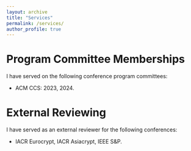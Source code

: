 ```yaml
---
layout: archive
title: "Services"
permalink: /services/
author_profile: true
---
```


# Program Committee Memberships
I have served on the following conference program committees:
- ACM CCS: 2023, 2024.

# External Reviewing
I have served as an external reviewer for the following conferences:
- IACR Eurocrypt, IACR Asiacrypt, IEEE S&P.
